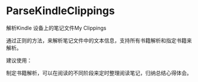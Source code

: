 # ParseKindleClippings
解析Kindle 设备上的笔记文件My Clippings

通过正则的方法，来解析笔记文件中的文本信息，支持所有书籍解析和指定书籍来解析。

建议使用：

制定书籍解析，可以在阅读的不同阶段来定时整理阅读笔记，归纳总结心得体会。
